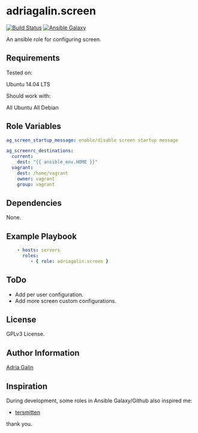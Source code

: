 adriagalin.screen
=========

[![Build Status](https://travis-ci.org/adriagalin/ansible.screen.svg?branch=master)](https://travis-ci.org/adriagalin/ansible.screen) [![Ansible Galaxy](http://img.shields.io/badge/ansible--galaxy-screen-blue.svg)](https://galaxy.ansible.com/list#/roles/4992)

An ansible role for configuring screen.

Requirements
------------

Tested on:

Ubuntu 14.04 LTS

Should work with:

All Ubuntu
All Debian

Role Variables
--------------

```yaml
ag_screen_startup_message: enable/disable screen startup message

ag_screenrc_destinations:
  current:
    dest: "{{ ansible_env.HOME }}"
  vagrant:
    dest: /home/vagrant
    owner: vagrant
    group: vagrant
```

Dependencies
------------

None.

Example Playbook
----------------
```yaml
    - hosts: servers
      roles:
         - { role: adriagalin.screen }
```

ToDo
-------
- Add per user configuration.
- Add more screen custom configurations.

License
-------

GPLv3 License.

Author Information
------------------

[Adria Galin](http://www.adriagalin.com)

Inspiration
------------------

During development, some roles in Ansible Galaxy/Github also inspired me:

  - [tersmitten](https://github.com/Oefenweb/ansible-screen)

  thank you.
